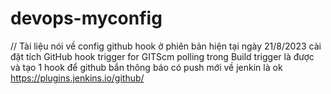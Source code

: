 # devops-myconfig
// Tài liệu nói về config github hook ở phiên bản hiện tại ngày 21/8/2023 cài đặt tích GitHub hook trigger for GITScm polling trong Build trigger là được và tạo 1 hook để github bắn thông báo có push mới về jenkin là ok
https://plugins.jenkins.io/github/
